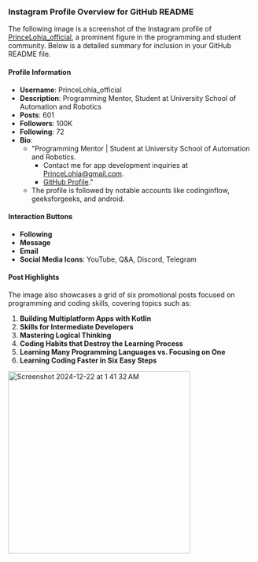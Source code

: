 ### Instagram Profile Overview for GitHub README

The following image is a screenshot of the Instagram profile of [PrinceLohia_official](https://www.instagram.com/PrinceLohia_official/), a prominent figure in the programming and student community. Below is a detailed summary for inclusion in your GitHub README file.

#### Profile Information
- **Username**: PrinceLohia_official
- **Description**: Programming Mentor, Student at University School of Automation and Robotics
- **Posts**: 601
- **Followers**: 100K
- **Following**: 72
- **Bio**: 
  - "Programming Mentor | Student at University School of Automation and Robotics. 
    - Contact me for app development inquiries at PrinceLohia@gmail.com.
    - [GitHub Profile](https://github.com/Princelohia9910)."
  - The profile is followed by notable accounts like codinginflow, geeksforgeeks, and android.

#### Interaction Buttons
- **Following**
- **Message**
- **Email**
- **Social Media Icons**: YouTube, Q&A, Discord, Telegram

#### Post Highlights
The image also showcases a grid of six promotional posts focused on programming and coding skills, covering topics such as:
1. **Building Multiplatform Apps with Kotlin**
2. **Skills for Intermediate Developers**
3. **Mastering Logical Thinking**
4. **Coding Habits that Destroy the Learning Process**
5. **Learning Many Programming Languages vs. Focusing on One**
6. **Learning Coding Faster in Six Easy Steps**


<img width="370" alt="Screenshot 2024-12-22 at 1 41 32 AM" src="https://github.com/user-attachments/assets/c02ce295-12d7-4e8d-8eaf-50e60df0c78f" />
